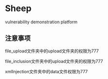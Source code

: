 # Sheep
<p>vulnerability demonstration platform</p>
<h2>注意事项</h2>
<p>file_upload文件夹中的upload文件夹的权限为777</p>
<p>file_inclusion文件夹中的upload文件夹的权限为777</p>
<p>xmlInjection文件夹中的data文件权限为777</p>

